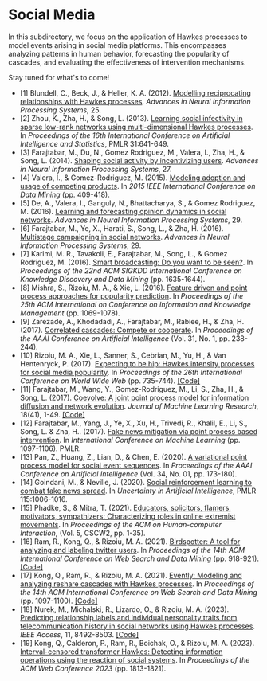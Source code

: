 # Social Media

In this subdirectory, we focus on the application of Hawkes processes to model events arising in social media platforms. This encompasses analyzing patterns in human behavior, forecasting the popularity of cascades, and evaluating the effectiveness of intervention mechanisms.

Stay tuned for what's to come!

- [1] Blundell, C., Beck, J., & Heller, K. A. (2012). [Modelling reciprocating relationships with Hawkes processes](https://papers.nips.cc/paper_files/paper/2012/hash/40cb228987243c91b2dd0b7c9c4a0856-Abstract.html). _Advances in Neural Information Processing Systems_, 25.
- [2] Zhou, K., Zha, H., & Song, L. (2013). [Learning social infectivity in sparse low-rank networks using multi-dimensional Hawkes processes](https://proceedings.mlr.press/v31/zhou13a.html). In _Proceedings of the 16th International Conference on Artificial Intelligence and Statistics_, PMLR 31:641-649.
- [3] Farajtabar, M., Du, N., Gomez Rodriguez, M., Valera, I., Zha, H., & Song, L. (2014). [Shaping social activity by incentivizing users](https://papers.nips.cc/paper_files/paper/2014/hash/996009f2374006606f4c0b0fda878af1-Abstract.html). _Advances in Neural Information Processing Systems_, 27.
- [4] Valera, I., & Gomez-Rodriguez, M. (2015). [Modeling adoption and usage of competing products](https://doi.org/10.1109/ICDM.2015.40). In _2015 IEEE International Conference on Data Mining_ (pp. 409-418).
- [5] De, A., Valera, I., Ganguly, N., Bhattacharya, S., & Gomez Rodriguez, M. (2016). [Learning and forecasting opinion dynamics in social networks](https://proceedings.neurips.cc/paper_files/paper/2016/hash/f340f1b1f65b6df5b5e3f94d95b11daf-Abstract.html). _Advances in Neural Information Processing Systems_, 29.
- [6] Farajtabar, M., Ye, X., Harati, S., Song, L., & Zha, H. (2016). [Multistage campaigning in social networks](https://papers.nips.cc/paper_files/paper/2016/hash/b090409688550f3cc93f4ed88ec6cafb-Abstract.html). _Advances in Neural Information Processing Systems_, 29.
- [7] Karimi, M. R., Tavakoli, E., Farajtabar, M., Song, L., & Gomez Rodriguez, M. (2016). [Smart broadcasting: Do you want to be seen?](https://doi.org/10.1145/2939672.2939868). In _Proceedings of the 22nd ACM SIGKDD International Conference on Knowledge Discovery and Data Mining_ (pp. 1635-1644).
- [8] Mishra, S., Rizoiu, M. A., & Xie, L. (2016). [Feature driven and point process approaches for popularity prediction](https://doi.org/10.1145/2983323.2983812). In _Proceedings of the 25th ACM International on Conference on Information and Knowledge Management_ (pp. 1069-1078).
- [9] Zarezade, A., Khodadadi, A., Farajtabar, M., Rabiee, H., & Zha, H. (2017). [Correlated cascades: Compete or cooperate](https://doi.org/10.1609/aaai.v31i1.10483). In _Proceedings of the AAAI Conference on Artificial Intelligence_ (Vol. 31, No. 1, pp. 238-244).
- [10] Rizoiu, M. A., Xie, L., Sanner, S., Cebrian, M., Yu, H., & Van Hentenryck, P. (2017). [Expecting to be hip: Hawkes intensity processes for social media popularity](https://doi.org/10.1145/3038912.3052650). In _Proceedings of the 26th International Conference on World Wide Web_ (pp. 735-744). [\[Code\]](https://github.com/andrei-rizoiu/hip-popularity)
- [11] Farajtabar, M., Wang, Y., Gomez-Rodriguez, M., Li, S., Zha, H., & Song, L. (2017). [Coevolve: A joint point process model for information diffusion and network evolution](https://www.jmlr.org/papers/v18/16-132.html). _Journal of Machine Learning Research_, 18(41), 1-49. [\[Code\]](https://github.com/Networks-Learning/Coevolution)
- [12] Farajtabar, M., Yang, J., Ye, X., Xu, H., Trivedi, R., Khalil, E., Li, S., Song, L. &amp; Zha, H.. (2017). [Fake news mitigation via point process based intervention](https://proceedings.mlr.press/v70/farajtabar17a.html). In _International Conference on Machine Learning_ (pp. 1097-1106). PMLR.
- [13] Pan, Z., Huang, Z., Lian, D., & Chen, E. (2020). [A variational point process model for social event sequences](https://doi.org/10.1609/aaai.v34i01.5348). In _Proceedings of the AAAI Conference on Artificial Intelligence_ (Vol. 34, No. 01, pp. 173-180).
- [14] Goindani, M., & Neville, J. (2020). [Social reinforcement learning to combat fake news spread](https://proceedings.mlr.press/v115/goindani20a.html). In _Uncertainty in Artificial Intelligence_, PMLR 115:1006-1016.
- [15] Phadke, S., & Mitra, T. (2021). [Educators, solicitors, flamers, motivators, sympathizers: Characterizing roles in online extremist movements](https://doi.org/10.1145/3476051). In _Proceedings of the ACM on Human-computer Interaction_, (Vol. 5, CSCW2, pp. 1-35).
- [16] Ram, R., Kong, Q., & Rizoiu, M. A. (2021). [Birdspotter: A tool for analyzing and labeling twitter users](https://doi.org/10.1145/3437963.3441695). In _Proceedings of the 14th ACM International Conference on Web Search and Data Mining_ (pp. 918-921). [\[Code\]](https://github.com/behavioral-ds/BirdSpotter)
- [17] Kong, Q., Ram, R., & Rizoiu, M. A. (2021). [Evently: Modeling and analyzing reshare cascades with Hawkes processes](https://doi.org/10.1145/3437963.3441708). In _Proceedings of the 14th ACM International Conference on Web Search and Data Mining_ (pp. 1097-1100).
[\[Code\]](https://github.com/behavioral-ds/evently)
- [18] Nurek, M., Michalski, R., Lizardo, O., & Rizoiu, M. A. (2023). [Predicting relationship labels and individual personality traits from telecommunication history in social networks using Hawkes processes](https://doi.org/10.1109/ACCESS.2023.3238970). _IEEE Access_, 11, 8492-8503. [\[Code\]](https://github.com/pwr-ai/predicting-relationships-and-big5-using-hawkes)
- [19] Kong, Q., Calderon, P., Ram, R., Boichak, O., & Rizoiu, M. A. (2023). [Interval-censored transformer Hawkes: Detecting information operations using the reaction of social systems](https://doi.org/10.1145/3543507.3583481). In _Proceedings of the ACM Web Conference 2023_ (pp. 1813-1821).

